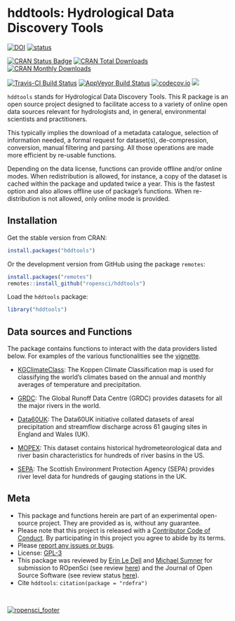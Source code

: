 # hddtools: Hydrological Data Discovery Tools

[![DOI](https://zenodo.org/badge/22423032.svg)](https://zenodo.org/badge/latestdoi/22423032)
[![status](http://joss.theoj.org/papers/3287a12e7ce5d7e89938a6b4f56fc225/status.svg)](http://joss.theoj.org/papers/3287a12e7ce5d7e89938a6b4f56fc225)

[![CRAN Status
Badge](http://www.r-pkg.org/badges/version/hddtools)](https://cran.r-project.org/package=hddtools)
[![CRAN Total
Downloads](http://cranlogs.r-pkg.org/badges/grand-total/hddtools)](https://cran.r-project.org/package=hddtools)
[![CRAN Monthly
Downloads](http://cranlogs.r-pkg.org/badges/hddtools)](https://cran.r-project.org/package=hddtools)

[![Travis-CI Build
Status](https://travis-ci.org/ropensci/hddtools.svg?branch=master)](https://travis-ci.org/ropensci/hddtools)
[![AppVeyor Build
Status](https://ci.appveyor.com/api/projects/status/github/ropensci/hddtools?branch=master&svg=true)](https://ci.appveyor.com/project/ropensci/hddtools)
[![codecov.io](https://codecov.io/github/ropensci/hddtools/coverage.svg?branch=master)](https://codecov.io/github/ropensci/hddtools?branch=master)
[![](https://badges.ropensci.org/73_status.svg)](https://github.com/ropensci/onboarding/issues/73)

`hddtools` stands for Hydrological Data Discovery Tools. This R package
is an open source project designed to facilitate access to a variety of
online open data sources relevant for hydrologists and, in general,
environmental scientists and practitioners.

This typically implies the download of a metadata catalogue, selection
of information needed, a formal request for dataset(s), de-compression,
conversion, manual filtering and parsing. All those operations are made
more efficient by re-usable functions.

Depending on the data license, functions can provide offline and/or
online modes. When redistribution is allowed, for instance, a copy of
the dataset is cached within the package and updated twice a year. This
is the fastest option and also allows offline use of package’s
functions. When re-distribution is not allowed, only online mode is
provided.

## Installation

Get the stable version from CRAN:

``` r
install.packages("hddtools")
```

Or the development version from GitHub using the package `remotes`:

``` r
install.packages("remotes")
remotes::install_github("ropensci/hddtools")
```

Load the `hddtools` package:

``` r
library("hddtools")
```

## Data sources and Functions

The package contains functions to interact with the data providers
listed below. For examples of the various functionalities see the
[vignette](https://github.com/ropensci/hddtools/blob/master/vignettes/hddtools_vignette.Rmd).

  - [KGClimateClass](http://koeppen-geiger.vu-wien.ac.at/): The Koppen
    Climate Classification map is used for classifying the world’s
    climates based on the annual and monthly averages of temperature and
    precipitation.

  - [GRDC](http://www.bafg.de/GRDC/): The Global Runoff Data Centre
    (GRDC) provides datasets for all the major rivers in the world.

  - [Data60UK](http://tdwg.catchment.org/datasets.html): The Data60UK
    initiative collated datasets of areal precipitation and streamflow
    discharge across 61 gauging sites in England and Wales (UK).

  - [MOPEX](http://tdwg.catchment.org/datasets.html): This dataset
    contains historical hydrometeorological data and river basin
    characteristics for hundreds of river basins in the US.

  - [SEPA](http://apps.sepa.org.uk/waterlevels/): The Scottish
    Environment Protection Agency (SEPA) provides river level data for
    hundreds of gauging stations in the UK.

## Meta

  - This package and functions herein are part of an experimental
    open-source project. They are provided as is, without any guarantee.
  - Please note that this project is released with a [Contributor Code
    of Conduct](https://github.com/ropensci/hddtools/blob/master/CONDUCT.md).
    By participating in this project you agree to abide by its terms.
  - Please [report any issues or bugs](https://github.com/ropensci/hddtools/issues).
  - License: [GPL-3](https://opensource.org/licenses/GPL-3.0)
  - This package was reviewed by [Erin Le
    Dell](https://github.com/ledell) and [Michael
    Sumner](https://github.com/mdsumner) for submission to ROpenSci (see
    review [here](https://github.com/ropensci/onboarding/issues/73)) and
    the Journal of Open Source Software (see review status
    [here](https://github.com/openjournals/joss-reviews/issues/56)).
  - Cite `hddtools`: `citation(package = "rdefra")`

<br/>

[![ropensci\_footer](https://ropensci.org/public_images/github_footer.png)](https://ropensci.org)
